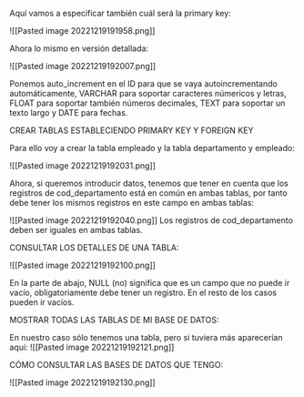 Aquí vamos a especificar también cuál será la primary key:

![[Pasted image 20221219191958.png]]

Ahora lo mismo en versión detallada:

![[Pasted image 20221219192007.png]]

Ponemos auto_increment en el ID para que se vaya autoincrementando automáticamente, VARCHAR para soportar caracteres númericos y letras, FLOAT para soportar también números decimales, TEXT para soportar un texto largo y DATE para fechas.

CREAR TABLAS ESTABLECIENDO PRIMARY KEY Y FOREIGN KEY

Para ello voy a crear la tabla empleado y la tabla departamento y empleado:

![[Pasted image 20221219192031.png]]

Ahora, si queremos introducir datos, tenemos que tener en cuenta que los registros de cod_departamento está en común en ambas tablas, por tanto debe tener los mismos registros en este campo en ambas tablas:

![[Pasted image 20221219192040.png]]
Los registros de cod_departamento deben ser iguales en ambas tablas.

CONSULTAR LOS DETALLES DE UNA TABLA:

![[Pasted image 20221219192100.png]]

En la parte de abajo, NULL (no) significa que es un campo que no puede ir vacío, obligatoriamente debe tener un registro. En el resto de los casos pueden ir vacíos.

MOSTRAR TODAS LAS TABLAS DE MI BASE DE DATOS:

En nuestro caso sólo tenemos una tabla, pero si tuviera más aparecerían aquí:
![[Pasted image 20221219192121.png]]

CÓMO CONSULTAR LAS BASES DE DATOS QUE TENGO:

![[Pasted image 20221219192130.png]]

